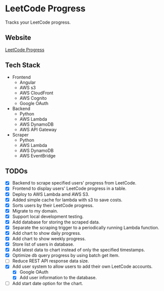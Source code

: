 # LeetCode Progress

Tracks your LeetCode progress.

## Website

[LeetCode Progress](https://leetcode-progress.dasbd72.com/)

## Tech Stack

- Frontend
  - Angular
  - AWS s3
  - AWS CloudFront
  - AWS Cognito
  - Google OAuth
- Backend
  - Python
  - AWS Lambda
  - AWS DynamoDB
  - AWS API Gateway
- Scraper
  - Python
  - AWS Lambda
  - AWS DynamoDB
  - AWS EventBridge

## TODOs

- [x] Backend to scrape specified users' progress from LeetCode.
- [x] Frontend to display users' LeetCode progress in a table.
- [x] Deploy to AWS Lambda amd AWS S3.
- [x] Added simple cache for lambda with s3 to save costs.
- [x] Sorts users by their LeetCode progress.
- [x] Migrate to my domain.
- [x] Support local development testing.
- [x] Add database for storing the scraped data.
- [x] Separate the scraping trigger to a periodically running Lambda function.
- [x] Add chart to show daily progress.
- [x] Add chart to show weekly progress.
- [x] Store list of users in database.
- [x] Add latest data to chart instead of only the specified timestamps.
- [x] Optimize db query progress by using batch get item.
- [ ] Reduce REST API response data size.
- [x] Add user system to allow users to add their own LeetCode accounts.
  - [x] Google OAuth
  - [x] Add user information to the database.
- [ ] Add start date option for the chart.
